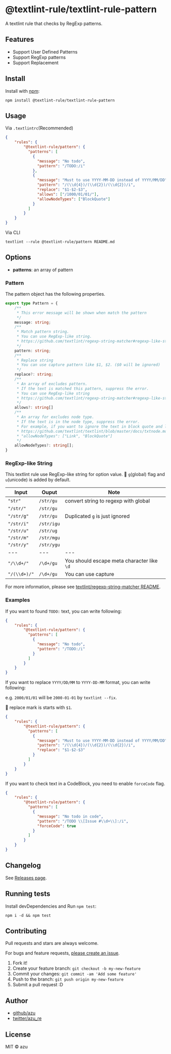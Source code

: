 # @textlint-rule/textlint-rule-pattern

A textlint rule that checks by RegExp patterns.

## Features

- Support User Defined Patterns
- Support RegExp patterns
- Support Replacement

## Install

Install with [npm](https://www.npmjs.com/):

    npm install @textlint-rule/textlint-rule-pattern

## Usage

Via `.textlintrc`(Recommended)

```json
{
    "rules": {
        "@textlint-rule/pattern": {
          "patterns": [
            {
              "message": "No todo",
              "pattern": "/TODO:/i"
            },
            {
              "message": "Must to use YYYY-MM-DD instead of YYYY/MM/DD",
              "pattern": "/(\\d{4})/(\\d{2})/(\\d{2})/i",
              "replace": "$1-$2-$3",
              "allows": ["/1000/01/01/"],
              "allowNodeTypes": ["BlockQuote"]
            }
          ]
        }
    }
}
```

Via CLI

```
textlint --rule @textlint-rule/pattern README.md
```

## Options

- **patterns**: an array of pattern

### Pattern

The pattern object has the following properties.

```ts
export type Pattern = {
    /**
     * This error message will be shown when match the pattern
     */
    message: string;
    /**
     * Match pattern string.
     * You can use RegExp-like string.
     * https://github.com/textlint/regexp-string-matcher#regexp-like-string
     */
    pattern: string;
    /**
     * Replace string
     * You can use capture pattern like $1, $2. ($0 will be ignored)
     */
    replace?: string;
    /**
     * An array of excludes pattern.
     * If the text is matched this pattern, suppress the error.
     * You can use RegExp-like string
     * https://github.com/textlint/regexp-string-matcher#regexp-like-string
     */
    allows?: string[]
    /**
     * An array for excludes node type.
     * If the text is in the node type, suppress the error.
     * For example, if you want to ignore the text in block quote and link
     * https://github.com/textlint/textlint/blob/master/docs/txtnode.md#type
     * "allowNodeTypes": ["Link", "BlockQuote"]
     */
    allowNodeTypes?: string[];
}
```

### RegExp-like String

This textlint rule use RegExp-like string for option value.
:memo: `g`(global) flag and `u`(unicode) is added by default.

| Input        | Ouput   | Note                                       |
|--------------|---------|--------------------------------------------|
| `"str"`      | `/str/gu` | convert string to regexp with global       |
| `"/str/"`    | `/str/gu` |                                            |
| `"/str/g"`   | `/str/gu` | Duplicated `g` is just ignored             |
| `"/str/i"`   | `/str/igu` |                                            |
| `"/str/u"`   | `/str/ug` |                                            |
| `"/str/m"`   | `/str/mgu` |                                            |
| `"/str/y"`   | `/str/ygu` |                                            |
| ---          | ---     | ---                                        |
| `"/\\d+/"`   | `/\d+/gu` | You should escape meta character like `\d` |
| `"/(\\d+)/"` | `/\d+/gu` | You can use capture                        |

For more information, please see [textlint/regexp-string-matcher README](https://github.com/textlint/regexp-string-matcher#regexp-like-string).

### Examples

If you want to found `TODO:` text, you can write following:

```json
{
    "rules": {
        "@textlint-rule/pattern": {
          "patterns": [
            {
              "message": "No todo",
              "pattern": "/TODO:/i"
            }
          ]
        }
    }
}
```

If you want to replace `YYYY/DD/MM` to `YYYY-DD-MM` format, you can write following:

e.g. `2000/01/01` will be `2000-01-01` by `textlint --fix`.

:memo: replace mark is starts with `$1`.

```json
{
    "rules": {
        "@textlint-rule/pattern": {
          "patterns": [
            {
              "message": "Must to use YYYY-MM-DD instead of YYYY/MM/DD",
              "pattern": "/(\\d{4})/(\\d{2})/(\\d{2})/i",
              "replace": "$1-$2-$3"
            }
          ]
        }
    }
}
```

If you want to check text in a CodeBlock, you need to enable `forceCode` flag. 

```json
{
    "rules": {
        "@textlint-rule/pattern": {
          "patterns": [
            {
              "message": "No todo in code",
              "pattern": "/TODO \\[Issue #\\d+\\]:/i",
              "forceCode": true
            }
          ]
        }
    }
}
```

## Changelog

See [Releases page](https://github.com/textlint-rule/textlint-rule-pattern/releases).

## Running tests

Install devDependencies and Run `npm test`:

    npm i -d && npm test

## Contributing

Pull requests and stars are always welcome.

For bugs and feature requests, [please create an issue](https://github.com/textlint-rule/textlint-rule-pattern/issues).

1. Fork it!
2. Create your feature branch: `git checkout -b my-new-feature`
3. Commit your changes: `git commit -am 'Add some feature'`
4. Push to the branch: `git push origin my-new-feature`
5. Submit a pull request :D

## Author

- [github/azu](https://github.com/azu)
- [twitter/azu_re](https://twitter.com/azu_re)

## License

MIT © azu
